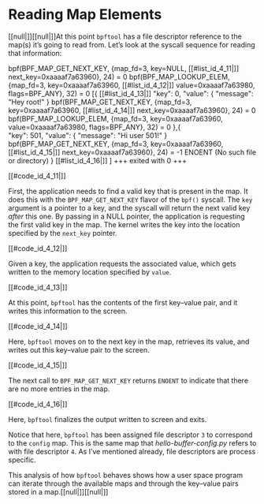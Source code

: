# Reading Map Elements

[[null|]][[null|]]At this point `bpftool` has a file descriptor reference to the map(s) it’s going to read from. Let’s look at the syscall sequence for reading that information:

bpf(BPF\_MAP\_GET\_NEXT\_KEY, {map\_fd=3, key=NULL,                    [[#list_id_4_11|]]
next\_key=0xaaaaf7a63960}, 24) = 0
bpf(BPF\_MAP\_LOOKUP\_ELEM, {map\_fd=3, key=0xaaaaf7a63960,           [[#list_id_4_12|]]
value=0xaaaaf7a63980, flags=BPF\_ANY}, 32) = 0
\[{                                                                [[#list_id_4_13|]]
        "key": 0,
        "value": {
            "message": "Hey root!"
        }
bpf(BPF\_MAP\_GET\_NEXT\_KEY, {map\_fd=3, key=0xaaaaf7a63960,          [[#list_id_4_14|]]
next\_key=0xaaaaf7a63960}, 24) = 0
bpf(BPF\_MAP\_LOOKUP\_ELEM, {map\_fd=3, key=0xaaaaf7a63960, 
value=0xaaaaf7a63980, flags=BPF\_ANY}, 32) = 0
    },{                                                   
        "key": 501,
        "value": {
            "message": "Hi user 501!"
        }
bpf(BPF\_MAP\_GET\_NEXT\_KEY, {map\_fd=3, key=0xaaaaf7a63960,          [[#list_id_4_15|]]
next\_key=0xaaaaf7a63960}, 24) = -1 ENOENT (No such file or directory)
    }                                                             [[#list_id_4_16|]]
\]
+++ exited with 0 +++

[[#code_id_4_11|]]

First, the application needs to find a valid key that is present in the map. It does this with the `BPF_MAP_GET_NEXT_KEY` flavor of the `bpf()` syscall. The `key` argument is a pointer to a key, and the syscall will return the next valid key _after_ this one. By passing in a NULL pointer, the application is requesting the first valid key in the map. The kernel writes the key into the location specified by the `next_key` pointer.

[[#code_id_4_12|]]

Given a key, the application requests the associated value, which gets written to the memory location specified by `value`.

[[#code_id_4_13|]]

At this point, `bpftool` has the contents of the first key–value pair, and it writes this information to the screen.

[[#code_id_4_14|]]

Here, `bpftool` moves on to the next key in the map, retrieves its value, and writes out this key–value pair to the screen.

[[#code_id_4_15|]]

The next call to `BPF_MAP_GET_NEXT_KEY` returns `ENOENT` to indicate that there are no more entries in the map.

[[#code_id_4_16|]]

Here, `bpftool` finalizes the output written to screen and exits.

Notice that here, `bpftool` has been assigned file descriptor `3` to correspond to the `config` map. This is the same map that _hello-buffer-config.py_ refers to with file descriptor `4`. As I’ve mentioned already, file descriptors are process specific.

This analysis of how `bpftool` behaves shows how a user space program can iterate through the available maps and through the key–value pairs stored in a map.[[null|]][[null|]]